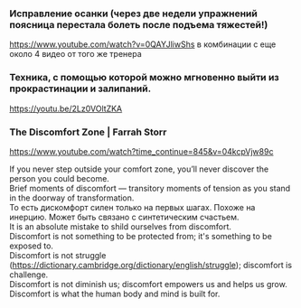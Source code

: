
### Исправление осанки (через две недели упражнений поясница перестала болеть после подъема тяжестей!)
https://www.youtube.com/watch?v=0QAYJliwShs
в комбинации с еще около 4 видео от того же тренера

### Техника, с помощью которой можно мгновенно выйти из прокрастинации и залипаний. 
https://youtu.be/2Lz0VOltZKA

### The Discomfort Zone | Farrah Storr
https://www.youtube.com/watch?time_continue=845&v=04kcpVjw89c

If you never step outside your comfort zone, you’ll never discover the person you could become.\
Brief moments of discomfort — transitory moments of tension as you stand in the doorway of transformation.\
То есть дискомфорт силен только на первых шагах. Похоже на инерцию. Может быть связано с синтетическим счастьем.\
It is an absolute mistake to shild ourselves from discomfort.\
Discomfort is not something to be protected from; it's something to be exposed to.\
Discomfort is not struggle (https://dictionary.cambridge.org/dictionary/english/struggle); discomfort is challenge.\
Discomfort is not diminish us; discomfort empowers us and helps us grow.\
Discomfort is what the human body and mind is built for.

